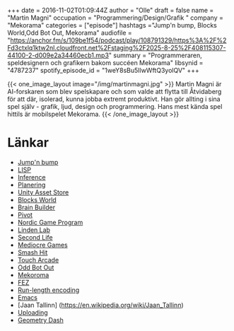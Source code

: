 +++
date = 2016-11-02T01:09:44Z
author = "Olle"
draft = false
name = "Martin Magni"
occupation = "Programmering/Design/Grafik "
company = "Mekorama"
categories = ["episode"]
hashtags ="Jump'n bump, Blocks World,Odd Bot Out, Mekorama"
audiofile = "https://anchor.fm/s/109be1f54/podcast/play/108791329/https%3A%2F%2Fd3ctxlq1ktw2nl.cloudfront.net%2Fstaging%2F2025-8-25%2F408115307-44100-2-d009e2a34460ecb1.mp3"
summary = "Programmeraren, speldesignern och grafikern bakom succéen Mekorama"
libsynid = "4787237"
spotify_episode_id = "1weY8sBu5IlwWftQ3yolQV"
+++


{{< one_image_layout image="/img/martinmagni.jpg" >}}
Martin Magni är AI-forskaren som blev spelskapare och som valde att
flytta till Åtvidaberg för att där, isolerad, kunna jobba extremt
produktivt. Han gör allting i sina spel själv - grafik, ljud, design och
programmering. Hans mest kända spel hittils är mobilspelet Mekorama.
{{< /one_image_layout >}}

# Länkar
* [Jump'n bump](https://www.youtube.com/watch?v=0zGOqc5jsgQ)
* [LISP](https://en.wikipedia.org/wiki/Lisp_(programming_language))
* [Inference](https://en.wikipedia.org/wiki/Inference)
* [Planering](https://en.wikipedia.org/wiki/Automated_planning_and_scheduling)
* [Unity Asset Store](https://www.assetstore.unity3d.com/)
* [Blocks World](https://www.youtube.com/watch?v=UOlXMcUFtnQ)
* [Brain Builder](https://www.youtube.com/watch?v=M-fLYhKvYJU)
* [Pivot](https://en.wikipedia.org/wiki/Lean_startup#Pivot)
* [Nordic Game Program](http://www.nordicgameprogram.org/)
* [Linden Lab](http://www.lindenlab.com/)
* [Second Life](https://www.youtube.com/watch?v=GgNcTxgCMLQ)
* [Mediocre Games](http://www.mediocre.se/)
* [Smash Hit](https://www.youtube.com/watch?v=MA9rigt5MiI)
* [Touch Arcade](http://toucharcade.com/)
* [Odd Bot Out](https://www.youtube.com/watch?v=X59pbQgfLmQ)
* [Mekoroma](https://www.youtube.com/watch?v=vaSJyEDmgWA)
* [FEZ](https://www.youtube.com/watch?v=q55RJ41hv4c)
* [Run-length encoding](https://en.wikipedia.org/wiki/Run-length_encoding)
* [Emacs](https://www.gnu.org/software/emacs/)
* [Jaan Tallinn]  (https://en.wikipedia.org/wiki/Jaan_Tallinn)
* [Uploading](http://io9.gizmodo.com/why-you-should-upload-yourself-to-a-supercomputer-1497856380)
* [Geometry Dash](https://www.youtube.com/watch?v=k90y6PIzIaE) 
